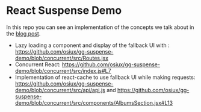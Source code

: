 # React Suspense Demo

In this repo you can see an implementation of the concepts we talk about in the [blog post](https://techblog.gumgum.com/).

- Lazy loading a component and display of the fallback UI with <Suspense />: https://github.com/osiux/gg-suspense-demo/blob/concurrent/src/Routes.jsx
- Concurrent React: https://github.com/osiux/gg-suspense-demo/blob/concurrent/src/index.js#L7
- Implementation of react-cache to use <Suspense /> fallback UI while making requests: https://github.com/osiux/gg-suspense-demo/blob/concurrent/src/api/api.js and https://github.com/osiux/gg-suspense-demo/blob/concurrent/src/components/AlbumsSection.jsx#L13

